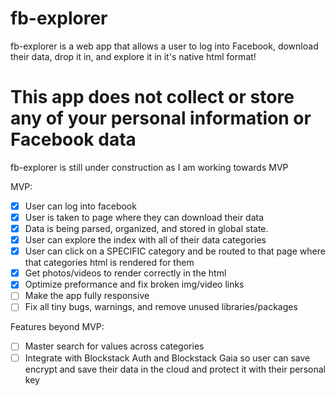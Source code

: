 # fb-explorer

fb-explorer is a web app that allows a user to log into Facebook, download their data, drop it in, and explore it in it's native html format! 

# This app does not collect or store any of your personal information or Facebook data

fb-explorer is still under construction as I am working towards MVP

MVP:
- [x] User can log into facebook
- [x] User is taken to page where they can download their data
- [x] Data is being parsed, organized, and stored in global state.
- [x] User can explore the index with all of their data categories
- [x] User can click on a SPECIFIC category and be routed to that page where that categories html is rendered for them
- [x] Get photos/videos to render correctly in the html
- [x] Optimize preformance and fix broken img/video links
- [ ] Make the app fully responsive
- [ ] Fix all tiny bugs, warnings, and remove unused libraries/packages

Features beyond MVP:
- [ ] Master search for values across categories
- [ ] Integrate with Blockstack Auth and Blockstack Gaia so user can save encrypt and save their data in the cloud and protect it with their personal key
